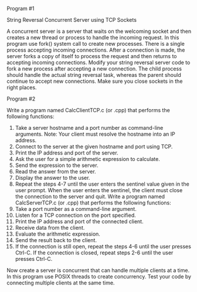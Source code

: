 Program #1

String Reversal Concurrent Server using TCP Sockets

A concurrent server is a server that waits on the welcoming socket
and then creates a new thread or process to handle the incoming request.
In this program use fork() system call to create new processes. There is a single process accepting
incoming connections. After a connection is made, the server forks a copy of itself to process the
request and then returns to accepting incoming connections. Modify your string reversal server code
to fork a new process after accepting a new connection. The child process should handle the actual
string reversal task, whereas the parent should continue to accept new connections. Make sure you
close sockets in the right places.

Program #2

Write a program named CalcClientTCP.c (or .cpp) that performs the following functions:
1. Take a server hostname and a port number as command-line arguments.
Note: Your client must resolve the hostname into an IP address.
2. Connect to the server at the given hostname and port using TCP.
3. Print the IP address and port of the server.
4. Ask the user for a simple arithmetic expression to calculate.
5. Send the expression to the server.
6. Read the answer from the server.
7. Display the answer to the user.
8. Repeat the steps 4-7 until the user enters the sentinel value given in the user prompt. When the user
enters the sentinel, the client must close the connection to the server and quit.
Write a program named CalcServerTCP.c (or .cpp) that performs the following functions:
1. Take a port number as a command-line argument.
2. Listen for a TCP connection on the port specified.
3. Print the IP address and port of the connected client.
4. Receive data from the client.
5. Evaluate the arithmetic expression.
6. Send the result back to the client.
7. If the connection is still open, repeat the steps 4-6 until the user presses Ctrl-C. If the connection is
closed, repeat steps 2-6 until the user presses Ctrl-C.

Now create a server is concurrent that can handle multiple clients at a time. In this
program use POSIX threads to create concurrency. Test your code by connecting multiple clients at
the same time.

